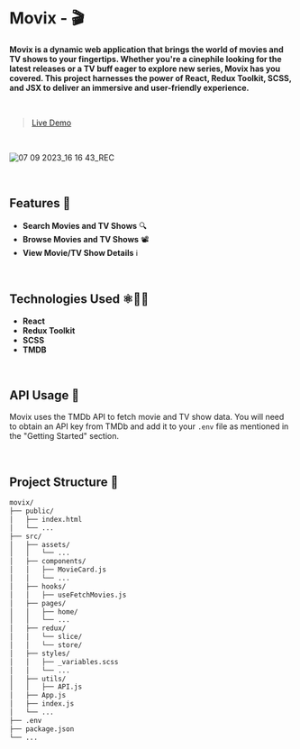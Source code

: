 # Movix - 🎬
**Movix is a dynamic web application that brings the world of movies and TV shows to your fingertips. Whether you're a cinephile looking for the latest releases or a TV buff eager to explore new series, Movix has you covered. This project harnesses the power of React, Redux Toolkit, SCSS, and JSX to deliver an immersive and user-friendly experience.**

<br>

>[Live Demo](https://movix-ten-blue.vercel.app)

<br>

![07 09 2023_16 16 43_REC](https://github.com/vivek-chhabra/Movix/assets/105328667/c99391bf-791c-40c2-85ad-42fff66f4fa3)

<br>

## Features 🚀

- **Search Movies and TV Shows** 🔍
- **Browse Movies and TV Shows** 📽️
- **View Movie/TV Show Details** ℹ️

<br>

## Technologies Used ⚛️🧰🎨

- **React**
- **Redux Toolkit**
- **SCSS**
- **TMDB**

<br>

## API Usage 🔑

Movix uses the TMDb API to fetch movie and TV show data. You will need to obtain an API key from TMDb and add it to your `.env` file as mentioned in the "Getting Started" section.

<br>

## Project Structure 📂

```bash
movix/
├── public/
│   ├── index.html
│   └── ...
├── src/
│   ├── assets/
│   │   └── ...
│   ├── components/
│   │   ├── MovieCard.js
│   │   └── ...
│   ├── hooks/
│   │   ├── useFetchMovies.js
│   ├── pages/
│   │   ├── home/
│   │   └── ...
│   ├── redux/
│   │   └── slice/
│   │   └── store/
│   ├── styles/
│   │   ├── _variables.scss
│   │   └── ...
│   ├── utils/
│   │   ├── API.js
│   ├── App.js
│   ├── index.js
│   └── ...
├── .env
├── package.json
└── ...
```
